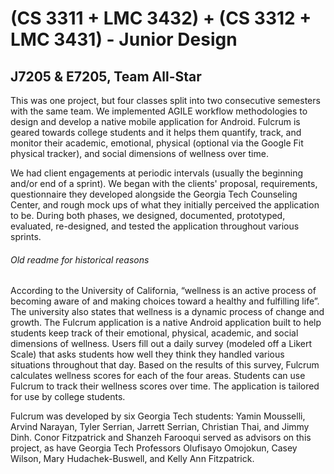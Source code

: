 # (CS 3311 + LMC 3432) + (CS 3312 + LMC 3431) - Junior Design
## J7205 & E7205, Team All-Star
This was one project, but four classes split into two consecutive semesters with the same team. We implemented AGILE workflow methodologies to design and develop a native mobile application for Android. Fulcrum is geared towards college students and it helps them quantify, track, and monitor their academic, emotional, physical (optional via the Google Fit physical tracker), and social dimensions of wellness over time. <br/>

We had client engagements at periodic intervals (usually the beginning and/or end of a sprint). We began with the clients' proposal, requirements, questionnaire they developed alongside the Georgia Tech Counseling Center, and rough mock ups of what they initially perceived the application to be. During both phases, we designed, documented, prototyped, evaluated, re-designed, and tested the application throughout various sprints. <br/>

###### Old readme for historical reasons
According to the University of California, “wellness is an active process of becoming aware of and making choices toward a healthy and fulfilling life”.  The university also states that wellness is a dynamic process of change and growth. The Fulcrum application is a native Android application built to help students keep track of their emotional, physical, academic, and social dimensions of wellness. Users fill out a daily survey (modeled off a Likert Scale) that asks students how well they think they handled various situations throughout that day. Based on the results of this survey, Fulcrum calculates wellness scores for each of the four areas. Students can use Fulcrum to track their wellness scores over time. The application is tailored for use by college students. <br/>

Fulcrum was developed by six Georgia Tech students: Yamin Mousselli, Arvind Narayan, Tyler Serrian, Jarrett Serrian, Christian Thai, and Jimmy Dinh. Conor Fitzpatrick and Shanzeh Farooqui served as advisors on this project, as have Georgia Tech Professors Olufisayo Omojokun, Casey Wilson, Mary Hudachek-Buswell, and Kelly Ann Fitzpatrick.
